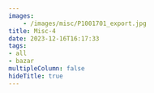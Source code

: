 ```yaml
---
images:
    - /images/misc/P1001701_export.jpg
title: Misc-4
date: 2023-12-16T16:17:33
tags:
- all
- bazar
multipleColumn: false
hideTitle: true
---
```


